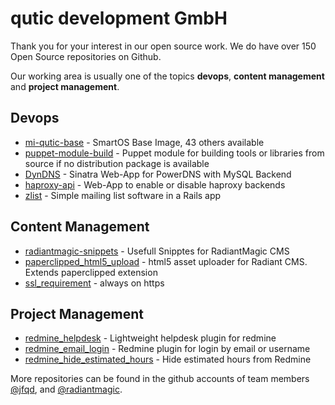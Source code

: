 # qutic development GmbH

Thank you for your interest in our open source work. We do have over 150 Open Source repositories on Github.

Our working area is usually one of the topics **devops**, **content management** and **project management**.

## Devops

* [mi-qutic-base](https://github.com/jfqd/mi-qutic-base) - SmartOS Base Image, 43 others available
* [puppet-module-build](https://github.com/jfqd/puppet-module-build) - Puppet module for building tools or libraries from source if no distribution package is available
* [DynDNS](https://github.com/jfqd/dyndns) - Sinatra Web-App for PowerDNS with MySQL Backend
* [haproxy-api](https://github.com/jfqd/haproxy-api) - Web-App to enable or disable haproxy backends
* [zlist](https://github.com/jfqd/zlist) - Simple mailing list software in a Rails app

## Content Management

* [radiantmagic-snippets](https://github.com/radiantmagic/radiantmagic-snippets) - Usefull Snipptes for RadiantMagic CMS
* [paperclipped_html5_upload](https://github.com/jfqd/radiant-paperclipped_html5_upload-extension) - html5 asset uploader for Radiant CMS. Extends paperclipped extension
* [ssl_requirement](https://github.com/jfqd/radiant-ssl_requirement-extension) - always on https

## Project Management ##

* [redmine_helpdesk](https://github.com/jfqd/redmine_helpdesk) - Lightweight helpdesk plugin for redmine
* [redmine_email_login](https://github.com/jfqd/redmine_email_login) - Redmine plugin for login by email or username
* [redmine_hide_estimated_hours](https://github.com/jfqd/redmine_hide_estimated_hours) - Hide estimated hours from Redmine

More repositories can be found in the github accounts of team members [@jfqd](https://github.com/jfqd), and [@radiantmagic](https://github.com/radiantmagic).
